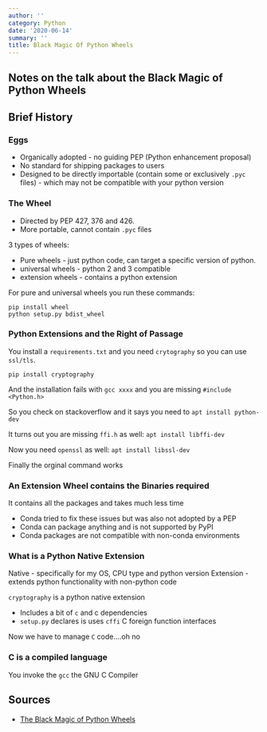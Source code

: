 ```yaml
---
author: ''
category: Python
date: '2020-06-14'
summary: ''
title: Black Magic Of Python Wheels
---
```

## Notes on the talk about the Black Magic of Python Wheels

## Brief History

### Eggs

* Organically adopted - no guiding PEP (Python enhancement proposal)
* No standard for shipping packages to users
* Designed to be directly importable (contain some or exclusively `.pyc` files) - which may not be compatible with your python version

### The Wheel

* Directed by PEP 427, 376 and 426.
* More portable, cannot contain `.pyc` files

3 types of wheels:

* Pure wheels - just python code, can target a specific version of python.
* universal wheels - python 2 and 3 compatible
* extension wheels - contains a python extension

For pure and universal wheels you run these commands:

    pip install wheel
    python setup.py bdist_wheel

### Python Extensions and the Right of Passage

You install a `requirements.txt` and you need `crytography` so you can use `ssl/tls`.

    pip install cryptography

And the installation fails with `gcc xxxx` and you are missing `#include <Python.h>`

So you check on stackoverflow and it says you need to `apt install python-dev`

It turns out you are missing `ffi.h` as well: `apt install libffi-dev`

Now you need `openssl` as well: `apt install libssl-dev`

Finally the orginal command works

### An Extension Wheel contains the Binaries required

It contains all the packages and takes much less time

* Conda tried to fix these issues but was also not adopted by a PEP
* Conda can package anything and is not supported by PyPI
* Conda packages are not compatible with non-conda environments

### What is a Python Native Extension

Native - specifically for my OS, CPU type and python version
Extension - extends python functionality with non-python code

`cryptography` is a python native extension

* Includes a bit of `c` and c dependencies
* `setup.py` declares is uses `cffi` C foreign function interfaces

Now we have to manage `C` code....oh no

### C is a compiled language

You invoke the `gcc` the GNU C Compiler








## Sources

* [The Black Magic of Python Wheels](https://www.youtube.com/watch?v=02aAZ8u3wEQ)

